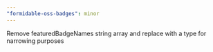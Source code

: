```yaml
---
"formidable-oss-badges": minor
---
```


Remove featuredBadgeNames string array and replace with a type for narrowing
purposes

